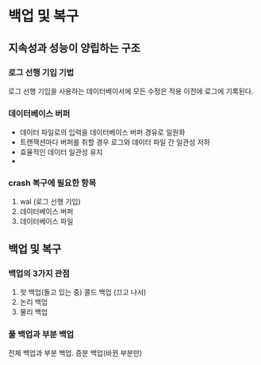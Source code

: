 # 백업 및 복구

## 지속성과 성능이 양립하는 구조

### 로그 선행 기입 기법

로그 선행 기입을 사용하는 데이터베이서에 모든 수정은 적용 이전에 로그에 기록된다. 



### 데이터베이스 버퍼

- 데이터 파일로의 입력을 데이터베이스 버퍼 경유로 일원화
- 트랜잭션마다 버퍼를 취할 경우 로그와 데이터 파일 간 일관성 저하
- 효율적인 데이터 일관성 유지 
- 

 ### crash 복구에 필요한 항목

1. wal (로그 선행 기입)
2. 데이터베이스 버퍼
3. 데이터베이스 파일





## 백업 및 복구

### 백업의 3가지 관점

1. 핫 백업(돌고 있는 중) 콜드 백업 (끄고 나서)
2. 논리 백업
3. 물리 백업



### 풀 백업과 부분 백업

전체 백업과 부분 백업. 증분 백업(바뀐 부분만)
